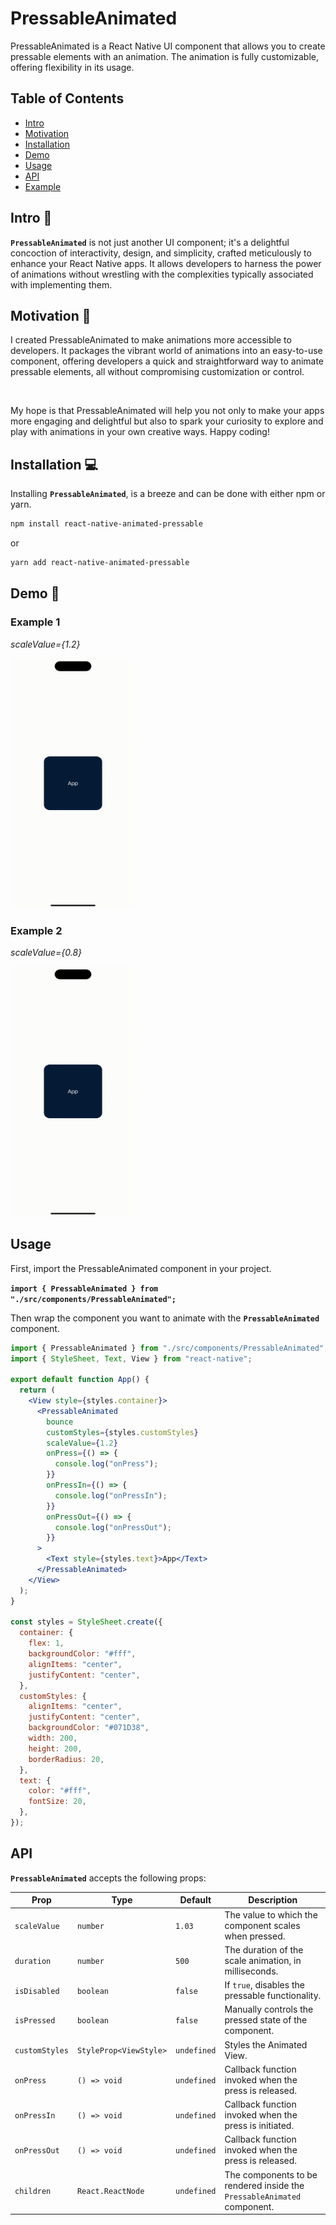 <h1>PressableAnimated</h1>
<p>PressableAnimated is a React Native UI component that allows you to create pressable elements with an animation. The animation is fully customizable, offering flexibility in its usage.</p>
<h2>Table of Contents</h2>
<ul>
<li><a href="#intro" target="_new">Intro</a></li>
<li><a href="#motivation" target="_new">Motivation</a></li>
<li><a href="#installation" target="_new">Installation</a></li>
<li><a href="#demo" target="_new">Demo</a></li>
<li><a href="#usage" target="_new">Usage</a></li>
<li><a href="#api" target="_new">API</a></li>
<li><a href="#example" target="_new">Example</a></li>
</ul>

## Intro 🚀

<p><code><strong>PressableAnimated</strong></code> is not just another UI component; it's a delightful concoction of interactivity, design, and simplicity, crafted meticulously to enhance your React Native apps. It allows developers to harness the power of animations without wrestling with the complexities typically associated with implementing them.</p>

## Motivation 🎯

<p>I created PressableAnimated to make animations more accessible to developers. It packages the vibrant world of animations into an easy-to-use component, offering developers a quick and straightforward way to animate pressable elements, all without compromising customization or control.</p>
<br />
<p>My hope is that PressableAnimated will help you not only to make your apps more engaging and delightful but also to spark your curiosity to explore and play with animations in your own creative ways. Happy coding!</p>

## Installation 💻

<p>Installing <code><strong>PressableAnimated</strong></code>, is a breeze and can be done with either npm or yarn.</p>

```bash
npm install react-native-animated-pressable
```

or

```bash
yarn add react-native-animated-pressable
```

## Demo 🎥

### Example 1

<em>
scaleValue={1.2}
</em>

<img
src="./src/assets/scale-up.gif"
alt="Example 1"
width="200"
height="400"
/>

### Example 2

<em>
scaleValue={0.8}
</em>

<img
src="./src/assets/scale-down.gif"
alt="Example 2"
width="200"
height="400"
/>

## Usage

<p>First, import the <code<strong>PressableAnimated</strong></code> component in your project.</p>
<code><strong>import { PressableAnimated } from "./src/components/PressableAnimated";</strong></code>

<p>Then wrap the component you want to animate with the <code><strong>PressableAnimated</strong></code> component.</p>

```jsx
import { PressableAnimated } from "./src/components/PressableAnimated";
import { StyleSheet, Text, View } from "react-native";

export default function App() {
  return (
    <View style={styles.container}>
      <PressableAnimated
        bounce
        customStyles={styles.customStyles}
        scaleValue={1.2}
        onPress={() => {
          console.log("onPress");
        }}
        onPressIn={() => {
          console.log("onPressIn");
        }}
        onPressOut={() => {
          console.log("onPressOut");
        }}
      >
        <Text style={styles.text}>App</Text>
      </PressableAnimated>
    </View>
  );
}

const styles = StyleSheet.create({
  container: {
    flex: 1,
    backgroundColor: "#fff",
    alignItems: "center",
    justifyContent: "center",
  },
  customStyles: {
    alignItems: "center",
    justifyContent: "center",
    backgroundColor: "#071D38",
    width: 200,
    height: 200,
    borderRadius: 20,
  },
  text: {
    color: "#fff",
    fontSize: 20,
  },
});
```

## API

<p><code><strong>PressableAnimated</strong></code> accepts the following props:</p>

| Prop           | Type                   | Default     | Description                                                             |
| -------------- | ---------------------- | ----------- | ----------------------------------------------------------------------- |
| `scaleValue`   | `number`               | `1.03`      | The value to which the component scales when pressed.                   |
| `duration`     | `number`               | `500`       | The duration of the scale animation, in milliseconds.                   |
| `isDisabled`   | `boolean`              | `false`     | If `true`, disables the pressable functionality.                        |
| `isPressed`    | `boolean`              | `false`     | Manually controls the pressed state of the component.                   |
| `customStyles` | `StyleProp<ViewStyle>` | `undefined` | Styles the Animated View.                                               |
| `onPress`      | `() => void`           | `undefined` | Callback function invoked when the press is released.                   |
| `onPressIn`    | `() => void`           | `undefined` | Callback function invoked when the press is initiated.                  |
| `onPressOut`   | `() => void`           | `undefined` | Callback function invoked when the press is released.                   |
| `children`     | `React.ReactNode`      | `undefined` | The components to be rendered inside the `PressableAnimated` component. |
